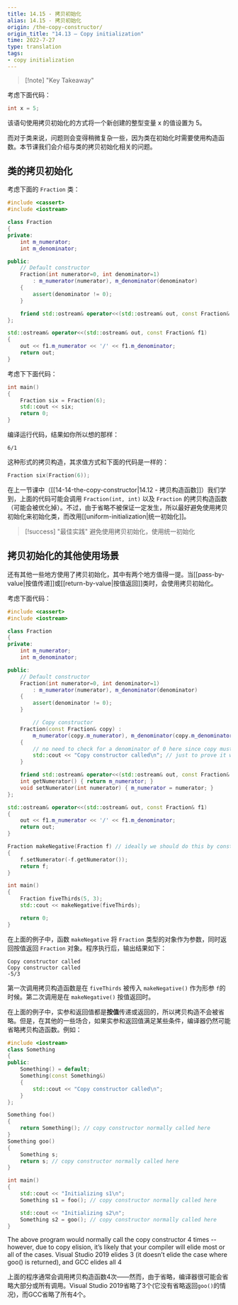 ```yaml
---
title: 14.15 - 拷贝初始化
alias: 14.15 - 拷贝初始化
origin: /the-copy-constructor/
origin_title: "14.13 — Copy initialization"
time: 2022-7-27
type: translation
tags:
- copy initialization
---
```


> [!note] "Key Takeaway"


考虑下面代码：

```cpp
int x = 5;
```

该语句使用拷贝初始化的方式将一个新创建的整型变量 x 的值设置为 5。

而对于类来说，问题则会变得稍微复杂一些，因为类在初始化时需要使用构造函数。本节课我们会介绍与类的拷贝初始化相关的问题。


## 类的拷贝初始化

考虑下面的  `Fraction` 类：

```cpp
#include <cassert>
#include <iostream>

class Fraction
{
private:
    int m_numerator;
    int m_denominator;

public:
    // Default constructor
    Fraction(int numerator=0, int denominator=1)
        : m_numerator(numerator), m_denominator(denominator)
    {
        assert(denominator != 0);
    }

    friend std::ostream& operator<<(std::ostream& out, const Fraction& f1);
};

std::ostream& operator<<(std::ostream& out, const Fraction& f1)
{
	out << f1.m_numerator << '/' << f1.m_denominator;
	return out;
}
```

考虑下下面代码：

```cpp
int main()
{
    Fraction six = Fraction(6);
    std::cout << six;
    return 0;
}
```


编译运行代码，结果如你所以想的那样：

```
6/1
```

这种形式的拷贝构造，其求值方式和下面的代码是一样的：

```cpp
Fraction six(Fraction(6));
```

在上一节课中（[[14-14-the-copy-constructor|14.12 - 拷贝构造函数]]）我们学到，上面的代码可能会调用 `Fraction(int, int)` 以及 `Fraction` 的拷贝构造函数（可能会被优化掉）。不过，由于省略不被保证一定发生，所以最好避免使用拷贝初始化来初始化类，而改用[[uniform-initialization|统一初始化]]。


> [!success] "最佳实践"
> 避免使用拷贝初始化，使用统一初始化


## 拷贝初始化的其他使用场景

还有其他一些地方使用了拷贝初始化，其中有两个地方值得一提。当[[pass-by-value|按值传递]]或[[return-by-value|按值返回]]类时，会使用拷贝初始化。

考虑下面代码：

```cpp
#include <cassert>
#include <iostream>

class Fraction
{
private:
	int m_numerator;
	int m_denominator;

public:
    // Default constructor
    Fraction(int numerator=0, int denominator=1)
        : m_numerator(numerator), m_denominator(denominator)
    {
        assert(denominator != 0);
    }

        // Copy constructor
	Fraction(const Fraction& copy) :
		m_numerator(copy.m_numerator), m_denominator(copy.m_denominator)
	{
		// no need to check for a denominator of 0 here since copy must already be a valid Fraction
		std::cout << "Copy constructor called\n"; // just to prove it works
	}

	friend std::ostream& operator<<(std::ostream& out, const Fraction& f1);
	int getNumerator() { return m_numerator; }
	void setNumerator(int numerator) { m_numerator = numerator; }
};

std::ostream& operator<<(std::ostream& out, const Fraction& f1)
{
	out << f1.m_numerator << '/' << f1.m_denominator;
	return out;
}

Fraction makeNegative(Fraction f) // ideally we should do this by const reference
{
    f.setNumerator(-f.getNumerator());
    return f;
}

int main()
{
    Fraction fiveThirds(5, 3);
    std::cout << makeNegative(fiveThirds);

    return 0;
}
```

在上面的例子中，函数 `makeNegative` 将 `Fraction` 类型的对象作为参数，同时返回按值返回 `Fraction` 对象。程序执行后，输出结果如下：

```
Copy constructor called
Copy constructor called
-5/3
```

第一次调用拷贝构造函数是在 `fiveThirds` 被传入 `makeNegative()` 作为形参 `f`的时候。第二次调用是在 `makeNegative()` 按值返回时。

在上面的例子中，实参和返回值都是**按值**传递或返回的，所以拷贝构造不会被省略。但是，在其他的一些场合，如果实参和返回值满足某些条件，编译器仍然可能省略拷贝构造函数。例如：

```cpp
#include <iostream>
class Something
{
public:
	Something() = default;
	Something(const Something&)
	{
		std::cout << "Copy constructor called\n";
	}
};

Something foo()
{
	return Something(); // copy constructor normally called here
}
Something goo()
{
	Something s;
	return s; // copy constructor normally called here
}

int main()
{
	std::cout << "Initializing s1\n";
	Something s1 = foo(); // copy constructor normally called here

	std::cout << "Initializing s2\n";
	Something s2 = goo(); // copy constructor normally called here
}
```


The above program would normally call the copy constructor 4 times -- however, due to copy elision, it’s likely that your compiler will elide most or all of the cases. Visual Studio 2019 elides 3 (it doesn’t elide the case where goo() is returned), and GCC elides all 4

上面的程序通常会调用拷贝构造函数4次——然而，由于省略，编译器很可能会省略大部分或所有调用。Visual Studio 2019省略了3个(它没有省略返回`goo()`的情况)，而GCC省略了所有4个。